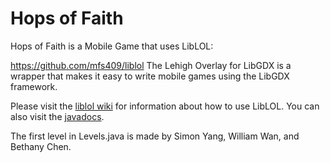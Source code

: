 Hops of Faith
======

Hops of Faith is a Mobile Game that uses LibLOL:

https://github.com/mfs409/liblol
The Lehigh Overlay for LibGDX is a wrapper that makes it easy to write mobile games using the LibGDX framework.

Please visit the [liblol wiki](http://github.com/mfs409/liblol/wiki) for information about how to use LibLOL.  You can also visit the [javadocs](http://mfs409.github.io/liblol/doc/index.html).

The first level in Levels.java is made by Simon Yang, William Wan, and Bethany Chen.
